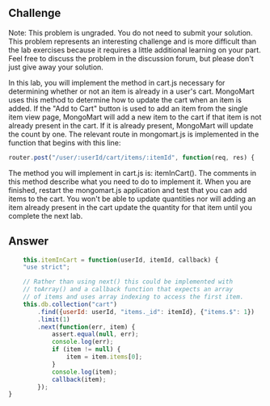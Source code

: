 
## Challenge

Note: This problem is ungraded. You do not need to submit your solution. This problem represents an interesting challenge and is more difficult than the lab exercises because it requires a little additional learning on your part. Feel free to discuss the problem in the discussion forum, but please don't just give away your solution.

In this lab, you will implement the method in cart.js necessary for determining whether or not an item is already in a user's cart. MongoMart uses this method to determine how to update the cart when an item is added. If the "Add to Cart" button is used to add an item from the single item view page, MongoMart will add a new item to the cart if that item is not already present in the cart. If it is already present, MongoMart will update the count by one. The relevant route in mongomart.js is implemented in the function that begins with this line:

~~~javascript
router.post("/user/:userId/cart/items/:itemId", function(req, res) {
~~~

The method you will implement in cart.js is: itemInCart(). The comments in this method describe what you need to do to implement it. When you are finished, restart the mongomart.js application and test that you can add items to the cart. You won't be able to update quantities nor will adding an item already present in the cart update the quantity for that item until you complete the next lab.

## Answer

~~~javascript
    this.itemInCart = function(userId, itemId, callback) {
    "use strict";

    // Rather than using next() this could be implemented with
    // toArray() and a callback function that expects an array
    // of items and uses array indexing to access the first item.
    this.db.collection("cart")
        .find({userId: userId, "items._id": itemId}, {"items.$": 1})
        .limit(1)
        .next(function(err, item) {
            assert.equal(null, err);
            console.log(err);
            if (item != null) {
                item = item.items[0];
            }
            console.log(item);
            callback(item);
        });
}
~~~




